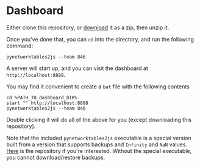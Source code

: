 # Dashboard
Either clone this repository, or [download](https://github.com/akainth015/frc-dashboard/archive/master.zip) it as a zip,  then unzip it.

Once you've done that, you can `cd` into the directory, and run the following command:

~~~
pynetworktables2js --team 846
~~~

A server will start up, and you can visit the dashboard at `http://localhost:8888`.

You may find it convenient to create a `bat` file with the following contents

~~~
cd %PATH_TO_dashboard_DIR%
start "" http://localhost:8888
pynetworktables2js --team 846
~~~

Double clicking it will do all of the above for you (except downloading this repository).

Note that the included `pynetworktables2js` executable is a special version built from a version that supports backups and `Infinity` and `NaN` values. [Here](https://github.com/akainth015/pynetworktables2js) is the repository if you're interested. Without the special executable, you cannot download/restore backups. 